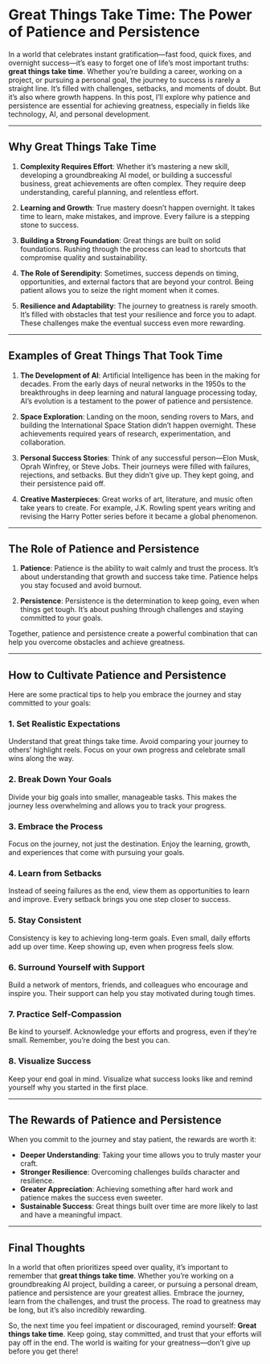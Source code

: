 # Great Things Take Time: The Power of Patience and Persistence

In a world that celebrates instant gratification—fast food, quick fixes, and overnight success—it’s easy to forget one of life’s most important truths: **great things take time**. Whether you’re building a career, working on a project, or pursuing a personal goal, the journey to success is rarely a straight line. It’s filled with challenges, setbacks, and moments of doubt. But it’s also where growth happens. In this post, I’ll explore why patience and persistence are essential for achieving greatness, especially in fields like technology, AI, and personal development.

---

## Why Great Things Take Time

1. **Complexity Requires Effort**: Whether it’s mastering a new skill, developing a groundbreaking AI model, or building a successful business, great achievements are often complex. They require deep understanding, careful planning, and relentless effort.
   
2. **Learning and Growth**: True mastery doesn’t happen overnight. It takes time to learn, make mistakes, and improve. Every failure is a stepping stone to success.

3. **Building a Strong Foundation**: Great things are built on solid foundations. Rushing through the process can lead to shortcuts that compromise quality and sustainability.

4. **The Role of Serendipity**: Sometimes, success depends on timing, opportunities, and external factors that are beyond your control. Being patient allows you to seize the right moment when it comes.

5. **Resilience and Adaptability**: The journey to greatness is rarely smooth. It’s filled with obstacles that test your resilience and force you to adapt. These challenges make the eventual success even more rewarding.

---

## Examples of Great Things That Took Time

1. **The Development of AI**: Artificial Intelligence has been in the making for decades. From the early days of neural networks in the 1950s to the breakthroughs in deep learning and natural language processing today, AI’s evolution is a testament to the power of patience and persistence.

2. **Space Exploration**: Landing on the moon, sending rovers to Mars, and building the International Space Station didn’t happen overnight. These achievements required years of research, experimentation, and collaboration.

3. **Personal Success Stories**: Think of any successful person—Elon Musk, Oprah Winfrey, or Steve Jobs. Their journeys were filled with failures, rejections, and setbacks. But they didn’t give up. They kept going, and their persistence paid off.

4. **Creative Masterpieces**: Great works of art, literature, and music often take years to create. For example, J.K. Rowling spent years writing and revising the Harry Potter series before it became a global phenomenon.

---

## The Role of Patience and Persistence

1. **Patience**: Patience is the ability to wait calmly and trust the process. It’s about understanding that growth and success take time. Patience helps you stay focused and avoid burnout.

2. **Persistence**: Persistence is the determination to keep going, even when things get tough. It’s about pushing through challenges and staying committed to your goals.

Together, patience and persistence create a powerful combination that can help you overcome obstacles and achieve greatness.

---

## How to Cultivate Patience and Persistence

Here are some practical tips to help you embrace the journey and stay committed to your goals:

### 1. **Set Realistic Expectations**
Understand that great things take time. Avoid comparing your journey to others’ highlight reels. Focus on your own progress and celebrate small wins along the way.

### 2. **Break Down Your Goals**
Divide your big goals into smaller, manageable tasks. This makes the journey less overwhelming and allows you to track your progress.

### 3. **Embrace the Process**
Focus on the journey, not just the destination. Enjoy the learning, growth, and experiences that come with pursuing your goals.

### 4. **Learn from Setbacks**
Instead of seeing failures as the end, view them as opportunities to learn and improve. Every setback brings you one step closer to success.

### 5. **Stay Consistent**
Consistency is key to achieving long-term goals. Even small, daily efforts add up over time. Keep showing up, even when progress feels slow.

### 6. **Surround Yourself with Support**
Build a network of mentors, friends, and colleagues who encourage and inspire you. Their support can help you stay motivated during tough times.

### 7. **Practice Self-Compassion**
Be kind to yourself. Acknowledge your efforts and progress, even if they’re small. Remember, you’re doing the best you can.

### 8. **Visualize Success**
Keep your end goal in mind. Visualize what success looks like and remind yourself why you started in the first place.

---

## The Rewards of Patience and Persistence

When you commit to the journey and stay patient, the rewards are worth it:
- **Deeper Understanding**: Taking your time allows you to truly master your craft.
- **Stronger Resilience**: Overcoming challenges builds character and resilience.
- **Greater Appreciation**: Achieving something after hard work and patience makes the success even sweeter.
- **Sustainable Success**: Great things built over time are more likely to last and have a meaningful impact.

---

## Final Thoughts

In a world that often prioritizes speed over quality, it’s important to remember that **great things take time**. Whether you’re working on a groundbreaking AI project, building a career, or pursuing a personal dream, patience and persistence are your greatest allies. Embrace the journey, learn from the challenges, and trust the process. The road to greatness may be long, but it’s also incredibly rewarding.

So, the next time you feel impatient or discouraged, remind yourself: **Great things take time**. Keep going, stay committed, and trust that your efforts will pay off in the end. The world is waiting for your greatness—don’t give up before you get there!